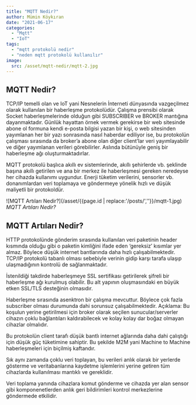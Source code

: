 ```yaml
---
title: "MQTT Nedir?"
author: Mümin Köykıran
date: "2021-06-17"
categories: 
  - "Mqtt"
  - "IoT"
tags: 
  - "mqtt protokolü nedir"
  - "neden mqtt protokolü kullanılır"
image:
  src: /asset/mqtt-nedir/mqtt-2.jpg
---
```



## MQTT Nedir?
TCP/IP temelli olan ve IoT yani Nesnelerin İnterneti dünyasında vazgeçilmez olarak kullanılan bir haberleşme protokolüdür. Çalışma prensibi olarak Socket haberleşmelerinde olduğun gibi SUBSCRIBER ve BROKER mantığına dayanmaktadır. Günlük hayattan örnek vermek gerekirse bir web sitesinde abone ol formuna kendi e-posta bilgisi yazan bir kişi, o web sitesinden yayımlanan her bir yazı sonrasında nasıl haberdar ediliyor ise, bu protokolün çalışması sırasında da broker’a abone olan diğer client’lar veri yayımlayabilir ve diğer yayımlanan verileri görebilirler. Aslında bütünüyle geniş bir haberleşme ağı oluşturmaktadırlar.

MQTT protokolü başlıca akıllı ev sistemlerinde, akıllı şehirlerde vb. şeklinde başına akıllı getirilen ve ana bir merkez ile haberleşmesi gereken neredeyse her cihazda kullanımı uygundur. Enerji tüketim verilerini, sensorler vb. donanımlardan veri toplamaya ve göndermeye yönelik hızlı ve düşük maliyetli bir protokoldür.

![MQTT Artıları Nedir?](/asset/{{page.id | replace:'/posts/',''}}/mqtt-1.jpg)
*MQTT Artıları Nedir?*

## MQTT Artıları Nedir?
HTTP protokolünde gönderim sırasında kullanılan veri paketinin header kısmında olduğu gibi o paketin kimliğini ifade eden ‘gereksiz’ kısımlar yer almaz. Böylece düşük internet bantlarında daha hızlı çalışabilmektedir.
TCP/IP protokolü tabanlı olması sebebiyle verinin gidip karşı tarafa ulaşıp ulaşmadığının kontrolü de sağlanmaktadır.

İstenildiği takdirde haberleşmeye SSL sertifikası getirilerek şifreli bir haberleşme ağı kurulmuş olabilir. Bu alt yapının oluşmasındaki en büyük etken SSL/TLS desteğinin olmasıdır.

Haberleşme sırasında asenktron bir çalışma mevcuttur. Böylece çok fazla subscriber olması durumunda dahi sorunsuz çalışabilmektedir.
Açıklama: Bu koşulun yerine getirilmesi için broker olarak seçilen sunucular/serverler cihazın çoklu bağlantıları kaldırabilecek ve kolay kolay dar boğaz olmayan cihazlar olmalıdır.

Bu protokolün client tarafı düşük bantlı internet ağlarında daha dahi çalıştığı için düşük güç tüketimine sahiptir. Bu şekilde M2M yani Machine to Machine haberleşmeleri için biçilmiş kaftandır.

Sık aynı zamanda çoklu veri toplayan, bu verileri anlık olarak bir yerlerde gösterme ve veritabanlarına kaydetme işlemlerini yerine getiren tüm cihazlarda kullanılması mantıklı ve gereklidir.

Veri toplama yanında cihazlara komut gönderme ve cihazda yer alan sensor gibi komponenetlerden anlık geri bildirimleri kontrol merkezlerine göndermede etkilidir.